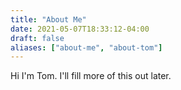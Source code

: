 ```yaml
---
title: "About Me"
date: 2021-05-07T18:33:12-04:00
draft: false
aliases: ["about-me", "about-tom"]
---
```


Hi I'm Tom. I'll fill more of this out later.

